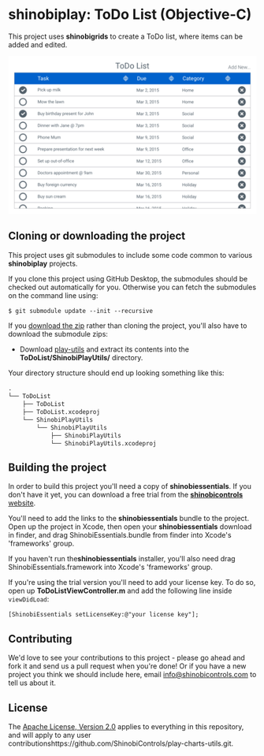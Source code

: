 shinobiplay: ToDo List (Objective-C)
=====================

This project uses **shinobigrids** to create a ToDo list, where items can be added and edited.

![Screenshot](screenshot.png?raw=true)

Cloning or downloading the project
------------------
This project uses git submodules to include some code common to various **shinobiplay** projects.

If you clone this project using GitHub Desktop, the submodules should be checked out automatically for you. Otherwise you can fetch the submodules on the command line using:

    $ git submodule update --init --recursive
    
If you [download the zip](../../archive/master.zip) rather than cloning the project, you'll also have to download the submodule zips:

* Download [play-utils](https://github.com/ShinobiControls/play-utils/archive/master.zip) and extract its contents into the **ToDoList/ShinobiPlayUtils/** directory.

Your directory structure should end up looking something like this:

    .
    └── ToDoList
        ├── ToDoList
        ├── ToDoList.xcodeproj
        └── ShinobiPlayUtils
            └── ShinobiPlayUtils
                ├── ShinobiPlayUtils
                └── ShinobiPlayUtils.xcodeproj
                
Building the project
------------------

In order to build this project you'll need a copy of **shinobiessentials**. If you don't have it yet, you can download a free trial from the [**shinobicontrols** website](https://www.shinobicontrols.com).

You'll need to add the links to the **shinobiessentials** bundle to the project. Open up the project in Xcode, then open your **shinobiessentials** download in finder, and drag ShinobiEssentials.bundle from finder into Xcode's 'frameworks' group.

If you haven't run the**shinobiessentials** installer, you'll also need drag ShinobiEssentials.framework into Xcode's 'frameworks' group.

If you're using the trial version you'll need to add your license key. To do so, open up **ToDoListViewController.m** and add the following line inside `viewDidLoad`:

    [ShinobiEssentials setLicenseKey:@"your license key"];

Contributing
------------

We'd love to see your contributions to this project - please go ahead and fork it and send us a pull request when you're done! Or if you have a new project you think we should include here, email info@shinobicontrols.com to tell us about it.

License
-------

The [Apache License, Version 2.0](LICENSE) applies to everything in this repository, and will apply to any user contributionshttps://github.com/ShinobiControls/play-charts-utils.git.
